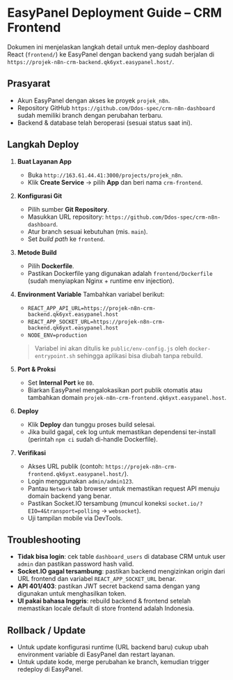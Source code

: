 # EasyPanel Deployment Guide – CRM Frontend

Dokumen ini menjelaskan langkah detail untuk men-deploy dashboard React (`frontend/`) ke EasyPanel dengan backend yang sudah berjalan di `https://projek-n8n-crm-backend.qk6yxt.easypanel.host/`.

## Prasyarat
- Akun EasyPanel dengan akses ke proyek `projek_n8n`.
- Repository GitHub `https://github.com/Ddos-spec/crm-n8n-dashboard` sudah memiliki branch dengan perubahan terbaru.
- Backend & database telah beroperasi (sesuai status saat ini).

## Langkah Deploy
1. **Buat Layanan App**
   - Buka `http://163.61.44.41:3000/projects/projek_n8n`.
   - Klik **Create Service** → pilih **App** dan beri nama `crm-frontend`.

2. **Konfigurasi Git**
   - Pilih sumber **Git Repository**.
   - Masukkan URL repository: `https://github.com/Ddos-spec/crm-n8n-dashboard`.
   - Atur branch sesuai kebutuhan (mis. `main`).
   - Set *build path* ke `frontend`.

3. **Metode Build**
   - Pilih **Dockerfile**.
   - Pastikan Dockerfile yang digunakan adalah `frontend/Dockerfile` (sudah menyiapkan Nginx + runtime env injection).

4. **Environment Variable**
   Tambahkan variabel berikut:
   - `REACT_APP_API_URL=https://projek-n8n-crm-backend.qk6yxt.easypanel.host`
   - `REACT_APP_SOCKET_URL=https://projek-n8n-crm-backend.qk6yxt.easypanel.host`
   - `NODE_ENV=production`

   > Variabel ini akan ditulis ke `public/env-config.js` oleh `docker-entrypoint.sh` sehingga aplikasi bisa diubah tanpa rebuild.

5. **Port & Proksi**
   - Set **Internal Port** ke `80`.
   - Biarkan EasyPanel mengalokasikan port publik otomatis atau tambahkan domain `projek-n8n-crm-frontend.qk6yxt.easypanel.host`.

6. **Deploy**
   - Klik **Deploy** dan tunggu proses build selesai.
   - Jika build gagal, cek log untuk memastikan dependensi ter-install (perintah `npm ci` sudah di-handle Dockerfile).

7. **Verifikasi**
   - Akses URL publik (contoh: `https://projek-n8n-crm-frontend.qk6yxt.easypanel.host/`).
   - Login menggunakan `admin/admin123`.
   - Pantau `Network` tab browser untuk memastikan request API menuju domain backend yang benar.
   - Pastikan Socket.IO tersambung (muncul koneksi `socket.io/?EIO=4&transport=polling` → `websocket`).
   - Uji tampilan mobile via DevTools.

## Troubleshooting
- **Tidak bisa login**: cek table `dashboard_users` di database CRM untuk user `admin` dan pastikan password hash valid.
- **Socket.IO gagal tersambung**: pastikan backend mengizinkan origin dari URL frontend dan variabel `REACT_APP_SOCKET_URL` benar.
- **API 401/403**: pastikan JWT secret backend sama dengan yang digunakan untuk menghasilkan token.
- **UI pakai bahasa Inggris**: rebuild backend & frontend setelah memastikan locale default di store frontend adalah Indonesia.

## Rollback / Update
- Untuk update konfigurasi runtime (URL backend baru) cukup ubah environment variable di EasyPanel dan restart layanan.
- Untuk update kode, merge perubahan ke branch, kemudian trigger redeploy di EasyPanel.

